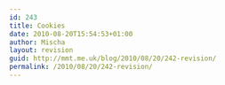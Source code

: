 ```yaml
---
id: 243
title: Cookies
date: 2010-08-20T15:54:53+01:00
author: Mischa
layout: revision
guid: http://mmt.me.uk/blog/2010/08/20/242-revision/
permalink: /2010/08/20/242-revision/
---
```

